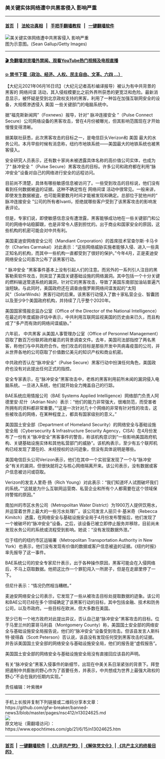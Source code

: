 ### 美关键实体网络遭中共黑客侵入 影响严重
------------------------

#### [首页](https://github.com/gfw-breaker/banned-news3/blob/master/README.md) &nbsp;&nbsp;|&nbsp;&nbsp; [法轮功真相](https://github.com/begood0513/basic/blob/master/README.md)  &nbsp;&nbsp;|&nbsp;&nbsp; [手把手翻墙教程](https://github.com/gfw-breaker/guides/wiki)  &nbsp;&nbsp;|&nbsp;&nbsp; [一键翻墙软件](https://github.com/gfw-breaker/nogfw/blob/master/README.md)  



<div><img alt="美关键实体网络遭中共黑客侵入 影响严重" class="attachment-djy_600_400 size-djy_600_400 wp-post-image" src="https://i.epochtimes.com/assets/uploads/2020/11/111-15-600x400.jpg"/>
<div class="caption">
 图为示意图。(Sean Gallup/Getty Images)
</div></div><hr/>

#### [ 🎬  免翻墙浏览墙外禁闻、观看YouTube热门视频及电视直播](https://github.com/gfw-breaker/HelloWorld)

#### [ 💥  禁书下载（政治、经济、人权、民主自由、文革、六四 ...）](https://github.com/gfw-breaker/books/blob/master/README.md)

<div><p>
 【大纪元2021年06月16日讯】（大纪元记者高杉编译报导）被认为有中共背景的黑客的
 <ok href="https://www.epochtimes.com/gb/tag/%E7%BD%91%E7%BB%9C%E9%97%B4%E8%B0%8D.html">
  网络间谍
 </ok>
 活动，其入侵规模要比之前外界所获悉的更宽泛和危险。最新消息显示，被怀疑是受到北京政权支持的黑客，利用了一种旨在加强互联网安全的设备，大规模渗透侵入
 <ok href="https://www.epochtimes.com/gb/tag/%E7%BE%8E%E5%9B%BD.html">
  美国
 </ok>
 一些关键部门的电脑系统中。
</p>
<p>
 据“福克斯新闻网”（Foxnews）报导，针对“
 <ok href="https://www.epochtimes.com/gb/tag/%E8%84%89%E5%86%B2%E8%BF%9E%E6%8E%A5%E5%AE%89%E5%85%A8.html">
  脉冲连接安全
 </ok>
 ”（Pulse Connect Secure）公司网络设备的黑客攻击，曾在4月份被曝光，但其影响范围现在才开始慢慢变得清晰。
</p>
<p>
 据美联社获悉，此次黑客攻击的目标之一，是电信巨头Verizon和
 <ok href="https://www.epochtimes.com/gb/tag/%E7%BE%8E%E5%9B%BD.html">
  美国
 </ok>
 最大的水务公司。本月早些时候有消息称，纽约市地铁系统——美国最大的地铁系统也被黑客侵入。
</p>
<p>
 安全研究人员表示，还有数十家尚未被透露具体名称的高价值公司实体，也成为了“
 <ok href="https://www.epochtimes.com/gb/tag/%E8%84%89%E5%86%B2%E5%AE%89%E5%85%A8.html">
  脉冲安全
 </ok>
 ”（Pulse Secure）黑客攻击的目标。许多公司和政府都在利用“脉冲安全”设备对自己的网络进行安全的远程访问。
</p>
<p>
 目前尚不清楚，具体有哪些敏感信息被访问了。一些受到攻击的目标说，他们没有看到任何数据被盗的证据。这种不确定性在
 <ok href="https://www.epochtimes.com/gb/tag/%E7%BD%91%E7%BB%9C%E9%97%B4%E8%B0%8D.html">
  网络间谍
 </ok>
 活动中很常见。一般来讲，即使发生数据被盗，也可能需要数月时间才能被发现和确定。总部位于犹他州的“
 <ok href="https://www.epochtimes.com/gb/tag/%E8%84%89%E5%86%B2%E8%BF%9E%E6%8E%A5%E5%AE%89%E5%85%A8.html">
  脉冲连接安全
 </ok>
 ”公司的所有者Ivanti，拒绝就哪些客户受到了该黑客攻击的影响发表评论。
</p>
<p>
 但是，专家们说，即使敏感信息没有遭泄露，黑客能够成功地在一些关键部门和公司的网络中站稳脚跟，也是非常令人感到担忧的。出于商业和国家安全的原因，这些机构的机密可能会对中共有利。
</p>
<p>
 美国麦迪安网络安全公司（Mandiant Corporation）的首席技术官查尔斯·卡马卡尔（Charles Carmakal）对此表示：“这些网络威胁实施者能够入侵、进入一些真正知名的机构，而其中一些机构一直都受到了很好的保护。”今年4月，正是麦迪安网络安全公司首次公布了该黑客行动。
</p>
<p>
 “
 <ok href="https://www.epochtimes.com/gb/tag/%E8%84%89%E5%86%B2%E5%AE%89%E5%85%A8.html">
  脉冲安全
 </ok>
 ”黑客事件基本上没有引起人们的注意。而另外的一系列引人注目的黑客勒索软件攻击，则突显了美国关键基础设施的网络漏洞。其中包括一个十分关键的燃料输送管道系统的漏洞，针对它的黑客攻击，导致了美国东南部加油站普遍汽油短缺。与此同时，美国政府还在调查由俄罗斯网络间谍发起的“太阳风”（SolarWinds）黑客行动的后果。该黑客行动侵入了数十家私营企业、智囊团以及至少9个美国政府机构，并持续了几乎整个2020年。
</p>
<p>
 美国国家情报总监办公室（Office of the Director of the National Intelligence）在最近的年度威胁评估中表示，中共利用互联网监视美国的历史由来已久，而且构成了“多产而有效的网络间谍威胁。”
</p>
<p>
 六年前，
 <ok href="https://www.epochtimes.com/gb/tag/%E4%B8%AD%E5%85%B1%E9%BB%91%E5%AE%A2.html">
  中共黑客
 </ok>
 从美国人事管理办公室（Office of Personnel Management）窃取了数百万份联邦政府雇员的背景调查文件。去年，美国司法部指控了两名黑客，称他们与中共政府合作。他们攻击的目标是那些开发中共病毒疫苗的公司，并从世界各地的公司窃取了价值数亿美元的知识产权和商业机密。
</p>
<p>
 中共政府否认在“脉冲安全”（Pulse Secure）黑客行动中扮演任何角色，美国政府也没有对此提出任何正式的指控。
</p>
<p>
 安全专家表示，在“脉冲安全”黑客攻击中，老练的黑客利用前所未闻的漏洞侵入电脑系统。一旦进入系统，他们就开始全力掩盖自己的行踪。
</p>
<p>
 BAE系统应用情报公司（BAE Systems Applied Intelligence）网络部门负责人阿德里安·尼什（Adrian Nish）表示：“他们的能力非常强大，很难防范，而受害者所拥有的资料都非常重要。”“这是一次针对几十个网络的非常有针对性的攻击，这些被攻击的网络，在某种程度上，都具有国家级别的意义。”
</p>
<p>
 美国国土安全部（Department of Homeland Security）的网络安全与基础设施安全局（Cybersecurity &amp; Infrastructure Security Agency，CISA）在4月份发布了一份有关“脉冲安全”黑客事件的警告，称该机构意识到“一些影响美国政府机构、关键基础设施实体和其他私营部门的威胁”。该机构表示，至少有五个联邦机构已经发现了潜在的、未经授权的访问迹象，但没有具体说明是哪些。
</p>
<p>
 美国电信巨头公司Verizon表示，他们在其中一个实验室发现了一个与“脉冲安全”有关的漏洞，但很快就将之与核心网络隔离开来。该公司表示，没有数据或客户信息被访问或窃取。
</p>
<p>
 Verizon的发言人里奇·扬（Rich Young）对此表示：“我们知道坏人试图破坏我们的系统。”“这就是为什么互联网运营商、私营企业和所有个人都需要在这个领域保持警惕的原因。”
</p>
<p>
 南加州的市区水务公司（Metropolitan Water District）为1900万人提供饮用水，并运营着世界上最大的一些污水处理厂。该公司发言人丽贝卡·基米奇（Rebecca Kimitch）透露，在网络安全与基础设施安全局于4月份发布警报后，他们发现了一个被破坏的“脉冲安全”设备。之后，该设备已被立即停止服务并移除，目前尚未发现水务公司的系统或流程受到影响。她说：“没有发现数据外泄。”
</p>
<p>
 位于纽约的纽约市区运输署（Metropolitan Transportation Authority in New York）也表示，他们没有发现有价值的数据或客户信息被盗的证据。《纽约时报》率先报导了这一事件。
</p>
<p>
 BAE系统公司的安全专家尼什表示，出于各种操作原因，黑客可能会在入侵网络后，不马上窃取数据。他把这比作一个罪犯闯入一所房子，但是在走廊里停了一下。
</p>
<p>
 但尼什表示：“情况仍然相当糟糕。”
</p>
<p>
 麦迪安网络安全公司表示，它发现了一些从被攻击目标处提取数据的迹象。该公司和BAE公司已经在多个领域确定了该黑客行动的目标，其中包括金融、技术和防务公司，以及市政府。一些目标在欧洲，但大多数在美国。
</p>
<p>
 至少已有一个地方政府对此提出异议，否认自己是“脉冲安全”黑客攻击的目标。位于马里兰州的蒙哥马利县（Montgomery County）称，美国国土安全部的网络安全与基础设施安全局报告说，他们的“脉冲安全”设备受到攻击。但该县发言人斯科特·彼得森（Scott Peterson）否认说，该县没有发现任何受到黑客攻击的证据。并告诉美国国土安全部的网络安全与基础设施安全局，他们的报告是“虚假报告”。
</p>
<p>
 美国国土安全部的网络安全与基础设施安全局没有直接回应该县的声明。
</p>
<p>
 有关“脉冲安全”黑客入侵事件的新细节，出现在中美关系日渐紧张的背景下。拜登把遏制中共膨胀的野心作为了首要任务，并表示，中共想成为世界上最强大政权的野心“不会在我的任期内实现。”
</p>
<p>
 责任编辑：叶紫微#
</p>
</div>
<hr/>
手机上长按并复制下列链接或二维码分享本文章：<br/>
https://github.com/gfw-breaker/banned-news3/blob/master/pages/nsc412/n13024625.md <br/>
<a href='https://github.com/gfw-breaker/banned-news3/blob/master/pages/nsc412/n13024625.md'><img src='https://github.com/gfw-breaker/banned-news3/blob/master/pages/nsc412/n13024625.md.png'/></a> <br/>
原文地址（需翻墙访问）：https://www.epochtimes.com/gb/21/6/15/n13024625.htm


------------------------
#### [首页](https://github.com/gfw-breaker/banned-news3/blob/master/README.md) &nbsp;|&nbsp; [一键翻墙软件](https://github.com/gfw-breaker/nogfw/blob/master/README.md) &nbsp;| [《九评共产党》](https://github.com/gfw-breaker/9ping.md/blob/master/README.md#九评之一评共产党是什么) | [《解体党文化》](https://github.com/gfw-breaker/jtdwh.md/blob/master/README.md) | [《共产主义的终极目的》](https://github.com/gfw-breaker/gczydzjmd.md/blob/master/README.md)


<img src='http://gfw-breaker.win/banned-news3/pages/nsc412/n13024625.md' width='0px' height='0px'/>